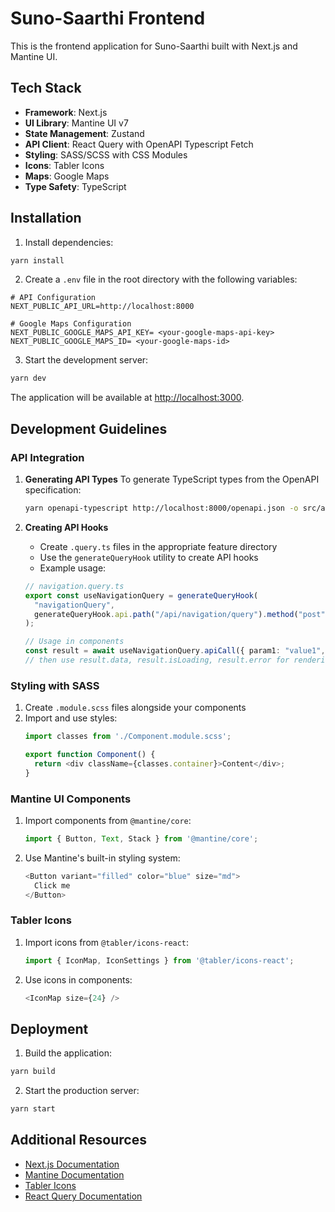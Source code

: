 # Suno-Saarthi Frontend

This is the frontend application for Suno-Saarthi built with Next.js and Mantine UI.

## Tech Stack

- **Framework**: Next.js
- **UI Library**: Mantine UI v7
- **State Management**: Zustand
- **API Client**: React Query with OpenAPI Typescript Fetch
- **Styling**: SASS/SCSS with CSS Modules
- **Icons**: Tabler Icons
- **Maps**: Google Maps
- **Type Safety**: TypeScript

## Installation

1. Install dependencies:
```bash
yarn install
```

2. Create a `.env` file in the root directory with the following variables:
```env
# API Configuration
NEXT_PUBLIC_API_URL=http://localhost:8000

# Google Maps Configuration
NEXT_PUBLIC_GOOGLE_MAPS_API_KEY= <your-google-maps-api-key>
NEXT_PUBLIC_GOOGLE_MAPS_ID= <your-google-maps-id>
```

3. Start the development server:
```bash
yarn dev
```

The application will be available at [http://localhost:3000](http://localhost:3000).

## Development Guidelines

### API Integration

1. **Generating API Types**
   To generate TypeScript types from the OpenAPI specification:
   ```bash
   yarn openapi-typescript http://localhost:8000/openapi.json -o src/api/schemas.ts
   ```

2. **Creating API Hooks**
   - Create `.query.ts` files in the appropriate feature directory
   - Use the `generateQueryHook` utility to create API hooks
   - Example usage:
   ```typescript
   // navigation.query.ts
   export const useNavigationQuery = generateQueryHook(
     "navigationQuery",
     generateQueryHook.api.path("/api/navigation/query").method("post")
   );

   // Usage in components
   const result = await useNavigationQuery.apiCall({ param1: "value1", param2: "value2" });
   // then use result.data, result.isLoading, result.error for rendering
   ```

### Styling with SASS

1. Create `.module.scss` files alongside your components
2. Import and use styles:
   ```typescript
   import classes from './Component.module.scss';

   export function Component() {
     return <div className={classes.container}>Content</div>;
   }
   ```

### Mantine UI Components

1. Import components from `@mantine/core`:
   ```typescript
   import { Button, Text, Stack } from '@mantine/core';
   ```

2. Use Mantine's built-in styling system:
   ```typescript
   <Button variant="filled" color="blue" size="md">
     Click me
   </Button>
   ```

### Tabler Icons

1. Import icons from `@tabler/icons-react`:
   ```typescript
   import { IconMap, IconSettings } from '@tabler/icons-react';
   ```

2. Use icons in components:
   ```typescript
   <IconMap size={24} />
   ```

## Deployment

1. Build the application:
```bash
yarn build
```

2. Start the production server:
```bash
yarn start
```

## Additional Resources

- [Next.js Documentation](https://nextjs.org/docs)
- [Mantine Documentation](https://mantine.dev/)
- [Tabler Icons](https://tabler-icons.io/)
- [React Query Documentation](https://tanstack.com/query/latest)
